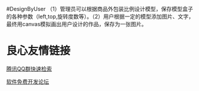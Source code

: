 #DesignByUser
（1）管理员可以根据商品外包装比例设计模型，保存模型盒子的各种参数（left,top,旋转度数等）。（2）用户根据一定的模型添加图片、文字，最终用canvas模拟画出用户设计的作品，保存为一张图片。

 # 良心友情链接

[腾讯QQ群快速检索](http://u.720life.cn/s/8cf73f7c)

[软件免费开发论坛](http://u.720life.cn/s/bbb01dc0)